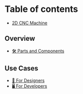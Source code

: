 # Table of contents

* [2D CNC Machine](README.md)

## Overview

* [🛠 Parts and Components](overview/parts-and-components.md)

## Use Cases

* [🎨 For Designers](use-cases/for-designers.md)
* [🖥 For Developers](use-cases/for-developers.md)
